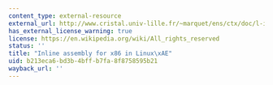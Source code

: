```yaml
---
content_type: external-resource
external_url: http://www.cristal.univ-lille.fr/~marquet/ens/ctx/doc/l-ia.html
has_external_license_warning: true
license: https://en.wikipedia.org/wiki/All_rights_reserved
status: ''
title: "Inline assembly for x86 in Linux\xAE"
uid: b213eca6-bd3b-4bff-b7fa-8f8758595b21
wayback_url: ''
---
```

